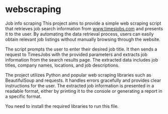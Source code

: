 # webscraping
Job info scraping
This project aims to provide a simple web scraping script that retrieves job search information from www.timesjobs.com and presents it to the user. By automating the data retrieval process, users can easily obtain relevant job listings without manually browsing through the website.

The script prompts the user to enter their desired job title. It then sends a request to TimesJobs with the provided parameters and extracts job information from the search results page. The extracted data includes job titles, company names, locations, and job descriptions.

The project utilizes Python and popular web scraping libraries such as BeautifulSoup and requests. It handles errors gracefully and provides clear instructions for the user. The extracted job information is presented in a readable format, either by printing it to the console or generating a report in a specific format.

You need to install the required libraries to run this file.

